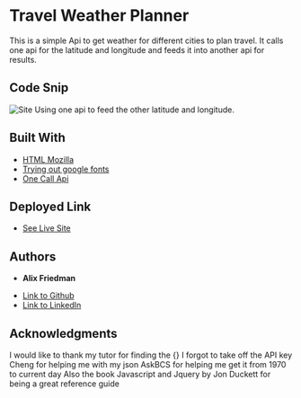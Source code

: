 # Travel Weather Planner

This is a simple Api to get weather for different cities to plan travel. It calls one api for the latitude
and longitude and feeds it into another api for results.

## Code Snip
![Site](./images/snip.png)
Using one api to feed the other latitude and longitude.


## Built With
 
* [HTML Mozilla](https://developer.mozilla.org/en-US/docs/Web/API/Window/localStorage)
* [Trying out google fonts](https://fonts.google.com/)
* [One Call Api](https://openweathermap.org/api/one-call-api)

## Deployed Link

* [See Live Site](https://alix1713.github.io/travelweather/)


## Authors

* **Alix Friedman** 


- [Link to Github](https://github.com/alix1713)
- [Link to LinkedIn](https://www.linkedin.com/in/alix1713/)

## Acknowledgments

I would like to thank my tutor for finding the {} I forgot to take off the API key
Cheng for helping me with my json 
AskBCS for helping me get it from 1970 to current day
Also the book Javascript and Jquery by Jon Duckett for being a great reference guide


